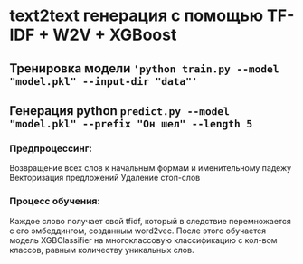 # text2text генерация с помощью TF-IDF + W2V + XGBoost

## Тренировка модели ```'python train.py --model "model.pkl" --input-dir "data"'```

## Генерация python ```predict.py --model "model.pkl" --prefix "Он шел" --length 5```


### Предпроцессинг:
Возвращение всех слов к начальным формам и именительному падежу
Векторизация предложений
Удаление стоп-слов

### Процесс обучения:
Каждое слово получает свой tfidf, который в следствие перемножается с его эмбеддингом, созданным word2vec. После этого обучается модель XGBClassifier на многоклассовую классификацию с кол-вом классов, равным количеству уникальных слов.
